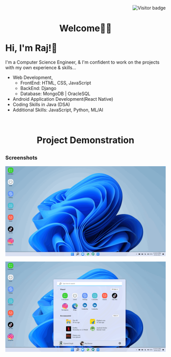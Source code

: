 <p align="right"><img src="https://visitor-badge.laobi.icu/badge?page_id=Windows11" alt="Visitor badge"/>

# <p align="center"> Welcome🙏🏻 </p> Hi, I'm Raj!👋

I'm a Computer Science Engineer, & I'm confident to work on the projects with my own experience & skills...

- Web Development,
    - FrontEnd: HTML, CSS, JavaScript
    - BackEnd: Django 
    - Database: MongoDB | OracleSQL
- Android Application Development(React Native)
- Coding Skills in Java (DSA)
- Additional Skills: JavaScript, Python, ML/AI

<br>

# <p align="center">Project Demonstration</p>

### Screenshots

![Screenshot](./Screenshot/home.png)

![Screenshot](./Screenshot/appDrawer.png)

